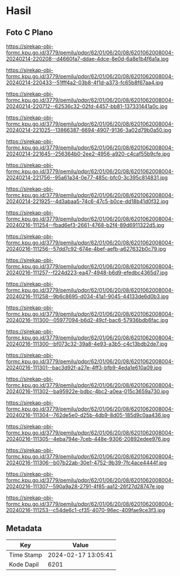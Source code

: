 # Hasil

## Foto C Plano

https://sirekap-obj-formc.kpu.go.id/3779/pemilu/pdpr/62/01/06/20/08/6201062008004-20240214-220208--d4660fa7-ddae-4dce-8e0d-6a8e1b4f6a1a.jpg

https://sirekap-obj-formc.kpu.go.id/3779/pemilu/pdpr/62/01/06/20/08/6201062008004-20240214-220433--51fff4a2-03b8-4f1d-a373-fc65b8f67aa4.jpg

https://sirekap-obj-formc.kpu.go.id/3779/pemilu/pdpr/62/01/06/20/08/6201062008004-20240214-220712--62536c32-02fd-4457-bb81-137331441a0c.jpg

https://sirekap-obj-formc.kpu.go.id/3779/pemilu/pdpr/62/01/06/20/08/6201062008004-20240214-221025--13866387-6694-4907-9136-3a02d79b0a50.jpg

https://sirekap-obj-formc.kpu.go.id/3779/pemilu/pdpr/62/01/06/20/08/6201062008004-20240214-221645--256364b0-2ee2-4956-a920-c4caf55b9cfe.jpg

https://sirekap-obj-formc.kpu.go.id/3779/pemilu/pdpr/62/01/06/20/08/6201062008004-20240214-221756--95a61a34-0e77-485c-bfc0-3c395c814831.jpg

https://sirekap-obj-formc.kpu.go.id/3779/pemilu/pdpr/62/01/06/20/08/6201062008004-20240214-221925--4d3abaa5-74c6-47c5-b0ce-dd18b41d0f32.jpg

https://sirekap-obj-formc.kpu.go.id/3779/pemilu/pdpr/62/01/06/20/08/6201062008004-20240216-111254--fbad6ef3-2661-4768-b2f4-89d6911322d5.jpg

https://sirekap-obj-formc.kpu.go.id/3779/pemilu/pdpr/62/01/06/20/08/6201062008004-20240216-111256--57dd7c92-674e-4bef-aefb-a627632b0c79.jpg

https://sirekap-obj-formc.kpu.go.id/3779/pemilu/pdpr/62/01/06/20/08/6201062008004-20240216-111257--f224d223-ea47-4948-b6d9-efedbc4365d7.jpg

https://sirekap-obj-formc.kpu.go.id/3779/pemilu/pdpr/62/01/06/20/08/6201062008004-20240216-111258--9b6c8695-d034-41a1-9045-44133de6d0b3.jpg

https://sirekap-obj-formc.kpu.go.id/3779/pemilu/pdpr/62/01/06/20/08/6201062008004-20240216-111300--05977094-b6d2-49cf-bac6-57936bdb6fac.jpg

https://sirekap-obj-formc.kpu.go.id/3779/pemilu/pdpr/62/01/06/20/08/6201062008004-20240216-111300--bf073c32-39a8-4e93-a3b5-c4c13bdb2de7.jpg

https://sirekap-obj-formc.kpu.go.id/3779/pemilu/pdpr/62/01/06/20/08/6201062008004-20240216-111301--bac3d92f-a27e-4ff3-bfb9-4eda1e610a09.jpg

https://sirekap-obj-formc.kpu.go.id/3779/pemilu/pdpr/62/01/06/20/08/6201062008004-20240216-111302--ba95922e-bdbc-4bc2-a0ea-015c3659a730.jpg

https://sirekap-obj-formc.kpu.go.id/3779/pemilu/pdpr/62/01/06/20/08/6201062008004-20240216-111304--762de5e0-d25b-4db9-8d05-185d9c0aa436.jpg

https://sirekap-obj-formc.kpu.go.id/3779/pemilu/pdpr/62/01/06/20/08/6201062008004-20240216-111305--4eba794e-7ceb-448e-9306-20892edee976.jpg

https://sirekap-obj-formc.kpu.go.id/3779/pemilu/pdpr/62/01/06/20/08/6201062008004-20240216-111306--b07b22ab-30e1-4752-9b39-7fc4ace4444f.jpg

https://sirekap-obj-formc.kpu.go.id/3779/pemilu/pdpr/62/01/06/20/08/6201062008004-20240216-111307--590a9a28-2791-4f85-aa12-26f27d28747e.jpg

https://sirekap-obj-formc.kpu.go.id/3779/pemilu/pdpr/62/01/06/20/08/6201062008004-20240216-111253--c54de6c1-cf35-4070-96ec-409fae9ce3f3.jpg


## Metadata

| Key        | Value               |
| ---------- | ------------------- |
| Time Stamp | 2024-02-17 13:05:41 |
| Kode Dapil | 6201                |



